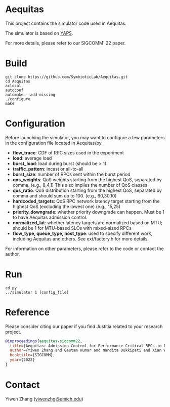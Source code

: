 # Aequitas
This project contains the simulator code used in Aequitas.

The simulator is based on [YAPS](https://github.com/NetSys/simulator).

For more details, please refer to our SIGCOMM' 22 paper. <!-- TODO: add paper link after camera-ready -->

<!-- TODO: mention artifact eval version is in the other branch. -->

# Build
```
git clone https://github.com/SymbioticLab/Aequitas.git
cd Aequitas
aclocal
autoconf
automake --add-missing
./configure
make
```

# Configuration
Before launching the simulator, you may want to configure a few parameters in the configuration file located in Aequitas/py.
- <strong>flow_trace</strong>: CDF of RPC sizes used in the experiment
- <strong>load</strong>: average load
- <strong>burst_load</strong>: load during burst (should be > 1)
- <strong>traffic_pattern</strong>: incast or all-to-all
- <strong>burst_size</strong>: number of RPCs sent within the burst period
- <strong>qos_weights</strong>: QoS weights starting from the highest QoS, separated by comma. (e.g., 8,4,1) This also implies the number of QoS classes.
- <strong>qos_ratio</strong>: QoS distribution starting from the highest QoS, separated by comma and should sum up to 100. (e.g., 60,30,10)
- <strong>hardcoded_targets</strong>: QoS RPC network latency target starting from the highest QoS (excluding the lowest one) (e.g., 15,25)
- <strong>priority_downgrade</strong>: whether priority downgrade can happen. Must be 1 to have Aequitas admission control.
- <strong>normalized_lat</strong>: whether latency targets are normalized based on MTU; should be 1 for MTU-based SLOs with mixed-sized RPCs
- <strong>flow_type, queue_type, host_type</strong>: used to specify different work, including Aequitas and others. See ext/factory.h for more details.

For information on other parameters, please refer to the code or contact the author.

# Run
```
cd py
../simulator 1 [config_file]
```


# Reference
Please consider citing our paper if you find Justitia related to your research project.
```bibtex
@inproceedings{aequitas-sigcomm22,
  title={Aequitas: Admission Control for Performance-Critical RPCs in Datacenters},
  author={Yiwen Zhang and Gautam Kumar and Nandita Dukkipati and Xian Wu and Priyaranjan Jha and Mosharaf Chowdhury and Amin Vahdat},
  booktitle={SIGCOMM},
  year={2022}
}
```

# Contact
Yiwen Zhang (yiwenzhg@umich.edu)
